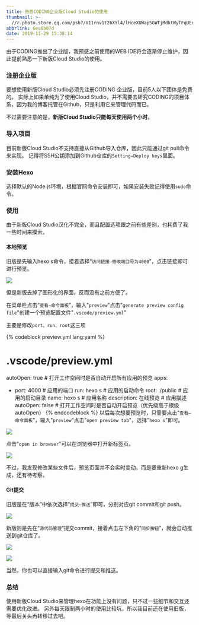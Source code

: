 ```yaml
---
title: 熟悉CODING企业版Cloud Studio的使用
thumbnail: >-
  //r.photo.store.qq.com/psb?/V11rnv1t26XYl4/lHceXUWapSGWTjMdktWyTFqUEd1o.8FaXxH.fW6bo38!/r/dFIBAAAAAAAAnull&bo=sAQBArAEAQIRCT4!&rf=photolist&t=5_yake_qzoneimgout.png
abbrlink: 6ea6b07d
date: 2019-11-29 15:38:14
---
```

由于CODING推出了企业版，我预感之前使用的WEB IDE将会逐渐停止维护，因此提前熟悉一下新版Cloud Studio的使用。
<!--more-->

### 注册企业版

要想使用新版Cloud Studio必须先注册CODING 企业版，目前5人以下团体是免费的。
实际上如果单纯为了使用Cloud Studio，并不需要去研究CODING的项目体系，因为我的博客托管在Github，只是利用它来管理代码而已。

不过需要注意的是，**新版Cloud Studio只能每天使用两个小时**。

### 导入项目

目前新版Cloud Studio不支持直接从Github导入仓库，因此只能通过git pull命令来实现。
记得将SSH公钥添加到Github仓库的`Setting—Deploy keys`里面。

### 安装Hexo

选择默认的Node.js环境，根据官网命令安装即可，如果安装失败记得使用`sudo`命令。

### 使用

由于新版Cloud Studio汉化不完全，而且配置选项跟之前有些差别，也耗费了我一些时间来摸索。

#### 本地预览

旧版是先输入hexo s命令，接着选择“`访问链接—修改端口号为4000`”，点击链接即可进行预览。

![](//r.photo.store.qq.com/psb?/V11rnv1t2fVV1f/I73PO2Sb*jzd8pz2n46yZbOuJZm1m9j.2Qkjk3Y2pSI!/r/dFQBAAAAAAAAnull&bo=NQI0ATUCNAEDCSw!&rf=photolist&t=5_yake_qzoneimgout.png)

但是新版去掉了图形化的界面，反而没有之前方便了。

在菜单栏点击“`查看—命令面板`”，输入"`preview`"点击"`generate preview config file`"创建一个预览配置文件"`.vscode/preview.yml`"

主要是修改`port、run、root`这三项

{% codeblock preview.yml lang:yaml %}
# .vscode/preview.yml
autoOpen: true # 打开工作空间时是否自动开启所有应用的预览
apps:
  - port: 4000 # 应用的端口
    run: hexo s # 应用的启动命令
    root: ./public # 应用的启动目录
    name: hexo s # 应用名称
    description: 在线预览 # 应用描述
    autoOpen: false # 打开工作空间时是否自动开启预览（优先级高于根级 autoOpen）
{% endcodeblock %}
以后每次想要预览时，只需要点击“`查看—命令面板`”，输入"`preview`"点击"`open preview tab`"，选择"`hexo s`"即可。

![](//r.photo.store.qq.com/psb?/V11rnv1t2fVV1f/PLQy*uJyIc0ah0ca6PJeh0mcBF5PWc57Hgy8SNhOfUg!/r/dFIBAAAAAAAAnull&bo=ywHaAMsB2gADCSw!&rf=photolist&t=5_yake_qzoneimgout.png)

点击"`open in browser`"可以在浏览器中打开新标签页。

![](//r.photo.store.qq.com/psb?/V11rnv1t2fVV1f/7HniNNl*qWVA.xuICbVpKE6RofZ9G3rNnhJ*Xp.z6Vg!/r/dL8AAAAAAAAAnull&bo=JAeeAyQHngMDCSw!&rf=photolist&t=5_yake_qzoneimgout.png)

不过，我发现修改某些文件后，预览页面并不会实时变动，而是要重新hexo g生成，还有待考察。

#### Git提交

旧版是在“版本”中依次选择“`提交—推送`”即可，分别对应git commit和git push。

![](//r.photo.store.qq.com/psb?/V11rnv1t2fVV1f/fHF9AovBV4bUsld2TGtiWm1k2.oF*a00hBkWHp0Heqo!/r/dL8AAAAAAAAAnull&bo=MAImAjACJgIDCSw!&rf=photolist&t=5_yake_qzoneimgout.png)

新版则是先在“`源代码管理`”提交commit，接着点击左下角的“`同步按钮`”，就会自动推送到git仓库了。

![](//r.photo.store.qq.com/psb?/V11rnv1t2fVV1f/Nr6WaVSm9QaNcy*qJnsp.ERIejUccEi6KQb9sjyl0YM!/r/dFQBAAAAAAAAnull&bo=nwFnAZ8BZwEDCSw!&rf=photolist&t=5_yake_qzoneimgout.png)

![](//r.photo.store.qq.com/psb?/V11rnv1t2fVV1f/d6dfg04B3sA.M3qkTt5vKH09f1TZjsnQV7BtAjLoOHw!/r/dLYAAAAAAAAAnull&bo=MQFyADEBcgADCSw!&rf=photolist&t=5_yake_qzoneimgout.png)

当然，你也可以直接输入git命令进行提交和推送。

### 总结

使用新版Cloud Studio来管理hexo在功能上没有问题，只不过一些细节和交互还需要优化改进。
另外每天限制两小时的使用比较坑，所以我目前还在使用旧版，等最后关头再转移过去吧。
